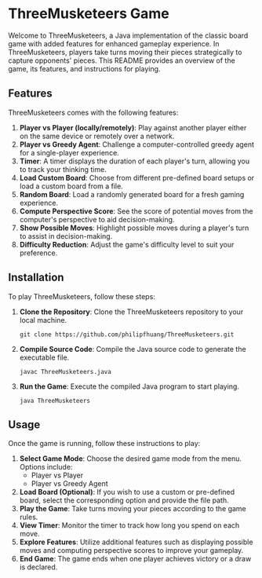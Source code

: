 # ThreeMusketeers Game

Welcome to ThreeMusketeers, a Java implementation of the classic board game with added features for enhanced gameplay experience. In ThreeMusketeers, players take turns moving their pieces strategically to capture opponents' pieces. This README provides an overview of the game, its features, and instructions for playing.

## Features
ThreeMusketeers comes with the following features:

1. **Player vs Player (locally/remotely)**: Play against another player either on the same device or remotely over a network.
2. **Player vs Greedy Agent**: Challenge a computer-controlled greedy agent for a single-player experience.
3. **Timer**: A timer displays the duration of each player's turn, allowing you to track your thinking time.
4. **Load Custom Board**: Choose from different pre-defined board setups or load a custom board from a file.
5. **Random Board**: Load a randomly generated board for a fresh gaming experience.
6. **Compute Perspective Score**: See the score of potential moves from the computer's perspective to aid decision-making.
7. **Show Possible Moves**: Highlight possible moves during a player's turn to assist in decision-making.
8. **Difficulty Reduction**: Adjust the game's difficulty level to suit your preference.

## Installation
To play ThreeMusketeers, follow these steps:

1. **Clone the Repository**: Clone the ThreeMusketeers repository to your local machine.
   ```
   git clone https://github.com/philipfhuang/ThreeMusketeers.git
   ```
2. **Compile Source Code**: Compile the Java source code to generate the executable file.
   ```
   javac ThreeMusketeers.java
   ```
3. **Run the Game**: Execute the compiled Java program to start playing.
   ```
   java ThreeMusketeers
   ```

## Usage
Once the game is running, follow these instructions to play:

1. **Select Game Mode**: Choose the desired game mode from the menu. Options include:
    - Player vs Player
    - Player vs Greedy Agent
2. **Load Board (Optional)**: If you wish to use a custom or pre-defined board, select the corresponding option and provide the file path.
3. **Play the Game**: Take turns moving your pieces according to the game rules.
4. **View Timer**: Monitor the timer to track how long you spend on each move.
5. **Explore Features**: Utilize additional features such as displaying possible moves and computing perspective scores to improve your gameplay.
6. **End Game**: The game ends when one player achieves victory or a draw is declared.
